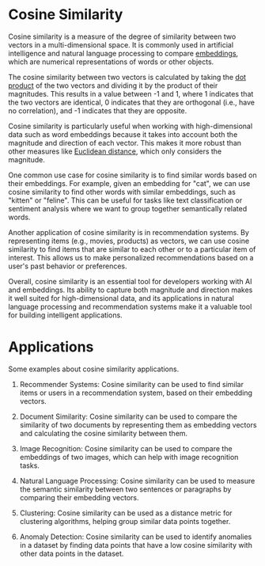 
# Cosine Similarity

Cosine similarity is a measure of the degree of similarity between two vectors in
a multi-dimensional space. It is commonly used in artificial intelligence and natural
language processing to compare [embeddings](EMBEDDINGS.md),
which are numerical representations of
words or other objects.

The cosine similarity between two vectors is calculated by taking the
[dot product](DOT_PRODUCT.md) of the two vectors and dividing it by the product
of their magnitudes. This results in a value between -1 and 1, where 1 indicates
that the two vectors are identical, 0 indicates that they are orthogonal
(i.e., have no correlation), and -1 indicates that they are opposite.

Cosine similarity is particularly useful when working with high-dimensional data
such as word embeddings because it takes into account both the magnitude and direction
of each vector. This makes it more robust than other measures like
[Euclidean distance](EUCLIDEAN_DISTANCE.md), which only considers the magnitude.

One common use case for cosine similarity is to find similar words based on their
embeddings. For example, given an embedding for "cat", we can use cosine similarity
to find other words with similar embeddings, such as "kitten" or "feline". This
can be useful for tasks like text classification or sentiment analysis where we
want to group together semantically related words.

Another application of cosine similarity is in recommendation systems. By representing
items (e.g., movies, products) as vectors, we can use cosine similarity to find
items that are similar to each other or to a particular item of interest. This
allows us to make personalized recommendations based on a user's past behavior
or preferences.

Overall, cosine similarity is an essential tool for developers working with AI
and embeddings. Its ability to capture both magnitude and direction makes it well
suited for high-dimensional data, and its applications in natural language
processing and recommendation systems make it a valuable tool for building
intelligent applications.

# Applications

Some examples about cosine similarity applications.

1. Recommender Systems: Cosine similarity can be used to find similar items or users
   in a recommendation system, based on their embedding vectors.

2. Document Similarity: Cosine similarity can be used to compare the similarity of
   two documents by representing them as embedding vectors and calculating the cosine
   similarity between them.

3. Image Recognition: Cosine similarity can be used to compare the embeddings of
   two images, which can help with image recognition tasks.

4. Natural Language Processing: Cosine similarity can be used to measure the semantic
   similarity between two sentences or paragraphs by comparing their embedding vectors.

5. Clustering: Cosine similarity can be used as a distance metric for clustering
   algorithms, helping group similar data points together.

6. Anomaly Detection: Cosine similarity can be used to identify anomalies in a dataset
   by finding data points that have a low cosine similarity with other data points in
   the dataset.